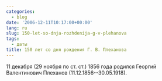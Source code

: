 ```yaml
---
categories:
  - blog
date: '2006-12-11T10:17:00+00:00'
lang: ru
slug: 150-let-so-dnja-rozhdenija-g-v-plehanova
tags:
  - даты
title: 150 лет со дня рождения Г. В. Плеханова
---
```




11 декабря (29 ноября по ст. ст.) 1856 года родился Георгий Валентинович Плеханов (11.12.1856--30.05.1918).
